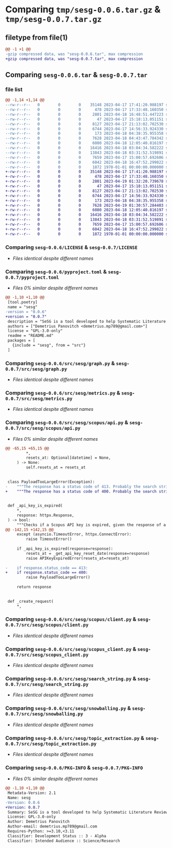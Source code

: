 # Comparing `tmp/sesg-0.0.6.tar.gz` & `tmp/sesg-0.0.7.tar.gz`

## filetype from file(1)

```diff
@@ -1 +1 @@
-gzip compressed data, was "sesg-0.0.6.tar", max compression
+gzip compressed data, was "sesg-0.0.7.tar", max compression
```

## Comparing `sesg-0.0.6.tar` & `sesg-0.0.7.tar`

### file list

```diff
@@ -1,14 +1,14 @@
--rw-r--r--   0        0        0    35148 2023-04-17 17:41:20.988197 sesg-0.0.6/LICENSE
--rw-r--r--   0        0        0      478 2023-04-17 17:33:48.160350 sesg-0.0.6/README.md
--rw-r--r--   0        0        0     2801 2023-04-18 16:48:51.447223 sesg-0.0.6/pyproject.toml
--rw-r--r--   0        0        0       47 2023-04-17 15:18:13.051151 sesg-0.0.6/src/sesg/__init__.py
--rw-r--r--   0        0        0     8127 2023-04-17 21:13:02.702530 sesg-0.0.6/src/sesg/graph.py
--rw-r--r--   0        0        0     6744 2023-04-17 14:56:33.924330 sesg-0.0.6/src/sesg/metrics.py
--rw-r--r--   0        0        0      173 2023-04-18 04:38:35.955358 sesg-0.0.6/src/sesg/scopus/__init__.py
--rw-r--r--   0        0        0     7628 2023-04-18 04:43:47.784342 sesg-0.0.6/src/sesg/scopus/api.py
--rw-r--r--   0        0        0     6080 2023-04-18 12:05:40.816197 sesg-0.0.6/src/sesg/scopus/client.py
--rw-r--r--   0        0        0    16416 2023-04-18 03:04:34.582222 sesg-0.0.6/src/sesg/scopus_client.py
--rw-r--r--   0        0        0    13843 2023-04-18 03:31:52.519891 sesg-0.0.6/src/sesg/search_string.py
--rw-r--r--   0        0        0     7659 2023-04-17 15:00:57.692606 sesg-0.0.6/src/sesg/snowballing.py
--rw-r--r--   0        0        0     6042 2023-04-18 16:47:52.299822 sesg-0.0.6/src/sesg/topic_extraction.py
--rw-r--r--   0        0        0     1872 1970-01-01 00:00:00.000000 sesg-0.0.6/PKG-INFO
+-rw-r--r--   0        0        0    35148 2023-04-17 17:41:20.988197 sesg-0.0.7/LICENSE
+-rw-r--r--   0        0        0      478 2023-04-17 17:33:48.160350 sesg-0.0.7/README.md
+-rw-r--r--   0        0        0     2801 2023-04-19 01:32:20.739678 sesg-0.0.7/pyproject.toml
+-rw-r--r--   0        0        0       47 2023-04-17 15:18:13.051151 sesg-0.0.7/src/sesg/__init__.py
+-rw-r--r--   0        0        0     8127 2023-04-17 21:13:02.702530 sesg-0.0.7/src/sesg/graph.py
+-rw-r--r--   0        0        0     6744 2023-04-17 14:56:33.924330 sesg-0.0.7/src/sesg/metrics.py
+-rw-r--r--   0        0        0      173 2023-04-18 04:38:35.955358 sesg-0.0.7/src/sesg/scopus/__init__.py
+-rw-r--r--   0        0        0     7628 2023-04-19 01:30:57.284403 sesg-0.0.7/src/sesg/scopus/api.py
+-rw-r--r--   0        0        0     6080 2023-04-18 12:05:40.816197 sesg-0.0.7/src/sesg/scopus/client.py
+-rw-r--r--   0        0        0    16416 2023-04-18 03:04:34.582222 sesg-0.0.7/src/sesg/scopus_client.py
+-rw-r--r--   0        0        0    13843 2023-04-18 03:31:52.519891 sesg-0.0.7/src/sesg/search_string.py
+-rw-r--r--   0        0        0     7659 2023-04-17 15:00:57.692606 sesg-0.0.7/src/sesg/snowballing.py
+-rw-r--r--   0        0        0     6042 2023-04-18 16:47:52.299822 sesg-0.0.7/src/sesg/topic_extraction.py
+-rw-r--r--   0        0        0     1872 1970-01-01 00:00:00.000000 sesg-0.0.7/PKG-INFO
```

### Comparing `sesg-0.0.6/LICENSE` & `sesg-0.0.7/LICENSE`

 * *Files identical despite different names*

### Comparing `sesg-0.0.6/pyproject.toml` & `sesg-0.0.7/pyproject.toml`

 * *Files 0% similar despite different names*

```diff
@@ -1,10 +1,10 @@
 [tool.poetry]
 name = "sesg"
-version = "0.0.6"
+version = "0.0.7"
 description = "SeSG is a tool developed to help Systematic Literature Review researchers, specifically at the step of building a search string."
 authors = ["Demetrius Panovitch <demetrius.mp789@gmail.com>"]
 license = "GPL-3.0-only"
 readme = "README.md"
 packages = [
   {include = "sesg", from = "src"}
 ]
```

### Comparing `sesg-0.0.6/src/sesg/graph.py` & `sesg-0.0.7/src/sesg/graph.py`

 * *Files identical despite different names*

### Comparing `sesg-0.0.6/src/sesg/metrics.py` & `sesg-0.0.7/src/sesg/metrics.py`

 * *Files identical despite different names*

### Comparing `sesg-0.0.6/src/sesg/scopus/api.py` & `sesg-0.0.7/src/sesg/scopus/api.py`

 * *Files 0% similar despite different names*

```diff
@@ -65,15 +65,15 @@
         *,
         resets_at: Optional[datetime] = None,
     ) -> None:
         self.resets_at = resets_at
 
 
 class PayloadTooLargeError(Exception):
-    """The response has a status code of 413. Probably the search string is too long."""
+    """The response has a status code of 400. Probably the search string is too long."""
 
 
 def _api_key_is_expired(
     *,
     response: httpx.Response,
 ) -> bool:
     """Checks if a Scopus API key is expired, given the response of a Scopus Request.
@@ -142,15 +142,15 @@
     except (asyncio.TimeoutError, httpx.ConnectError):
         raise TimeoutError()
 
     if _api_key_is_expired(response=response):
         resets_at = _get_api_key_reset_date(response=response)
         raise APIKeyExpiredError(resets_at=resets_at)
 
-    if response.status_code == 413:
+    if response.status_code == 400:
         raise PayloadTooLargeError()
 
     return response
 
 
 def _create_request(
     *,
```

### Comparing `sesg-0.0.6/src/sesg/scopus/client.py` & `sesg-0.0.7/src/sesg/scopus/client.py`

 * *Files identical despite different names*

### Comparing `sesg-0.0.6/src/sesg/scopus_client.py` & `sesg-0.0.7/src/sesg/scopus_client.py`

 * *Files identical despite different names*

### Comparing `sesg-0.0.6/src/sesg/search_string.py` & `sesg-0.0.7/src/sesg/search_string.py`

 * *Files identical despite different names*

### Comparing `sesg-0.0.6/src/sesg/snowballing.py` & `sesg-0.0.7/src/sesg/snowballing.py`

 * *Files identical despite different names*

### Comparing `sesg-0.0.6/src/sesg/topic_extraction.py` & `sesg-0.0.7/src/sesg/topic_extraction.py`

 * *Files identical despite different names*

### Comparing `sesg-0.0.6/PKG-INFO` & `sesg-0.0.7/PKG-INFO`

 * *Files 0% similar despite different names*

```diff
@@ -1,10 +1,10 @@
 Metadata-Version: 2.1
 Name: sesg
-Version: 0.0.6
+Version: 0.0.7
 Summary: SeSG is a tool developed to help Systematic Literature Review researchers, specifically at the step of building a search string.
 License: GPL-3.0-only
 Author: Demetrius Panovitch
 Author-email: demetrius.mp789@gmail.com
 Requires-Python: >=3.10,<3.11
 Classifier: Development Status :: 3 - Alpha
 Classifier: Intended Audience :: Science/Research
```

